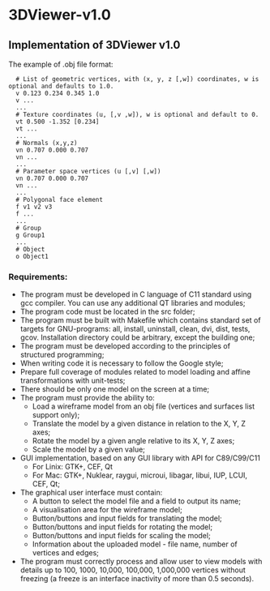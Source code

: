 # 3DViewer-v1.0
## Implementation of 3DViewer v1.0
The example of .obj file format:
```
  # List of geometric vertices, with (x, y, z [,w]) coordinates, w is optional and defaults to 1.0.
  v 0.123 0.234 0.345 1.0
  v ...
  ...
  # Texture coordinates (u, [,v ,w]), w is optional and default to 0.
  vt 0.500 -1.352 [0.234]
  vt ...
  ...
  # Normals (x,y,z)
  vn 0.707 0.000 0.707
  vn ...
  ...
  # Parameter space vertices (u [,v] [,w])
  vn 0.707 0.000 0.707
  vn ...
  ...
  # Polygonal face element
  f v1 v2 v3
  f ...
  ...
  # Group
  g Group1
  ...
  # Object
  o Object1
```
### Requirements:
* The program must be developed in C language of C11 standard using gcc compiler. You can use any additional QT libraries and modules;
* The program code must be located in the src folder;
* The program must be built with Makefile which contains standard set of targets for GNU-programs: all, install, uninstall, clean, dvi, dist, tests, gcov. Installation directory could be arbitrary, except the building one;
* The program must be developed according to the principles of structured programming;
* When writing code it is necessary to follow the Google style;
* Prepare full coverage of modules related to model loading and affine transformations with unit-tests;
* There should be only one model on the screen at a time;
* The program must provide the ability to:
  * Load a wireframe model from an obj file (vertices and surfaces list support only);
  * Translate the model by a given distance in relation to the X, Y, Z axes;
  * Rotate the model by a given angle relative to its X, Y, Z axes;
  * Scale the model by a given value;
* GUI implementation, based on any GUI library with API for C89/C99/C11
  * For Linix: GTK+, CEF, Qt
  * For Mac: GTK+, Nuklear, raygui, microui, libagar, libui, IUP, LCUI, CEF, Qt;
* The graphical user interface must contain:
  * A button to select the model file and a field to output its name;
  * A visualisation area for the wireframe model;
  * Button/buttons and input fields for translating the model;
  * Button/buttons and input fields for rotating the model;
  * Button/buttons and input fields for scaling the model;
  * Information about the uploaded model - file name, number of vertices and edges;
* The program must correctly process and allow user to view models with details up to 100, 1000, 10,000, 100,000, 1,000,000 vertices without freezing (a freeze is an interface inactivity of more than 0.5 seconds).
